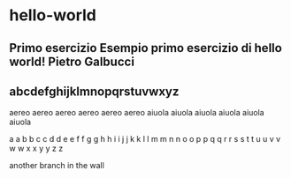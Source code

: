 # hello-world
Primo esercizio
Esempio primo esercizio di hello world!
Pietro Galbucci
-
abcdefghijklmnopqrstuvwxyz
- 

aereo aereo aereo aereo aereo aereo
aiuola aiuola aiuola aiuola aiuola aiuola

a a b b c c d d e e f f g g h h i i j j k k l l m m n n o o p p q q r r s s t t u u v v w w x x y y z z

another branch in the wall


